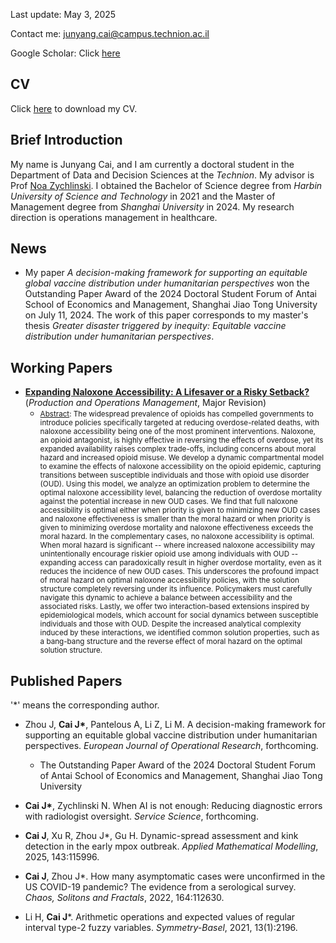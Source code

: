 Last update: May 3, 2025

Contact me: junyang.cai@campus.technion.ac.il

Google Scholar: Click [here](https://scholar.google.com/citations?hl=zh-CN&user=01RbBJYAAAAJ)

## CV
Click [here](https://raw.githubusercontent.com/cai-junyang/cai-junyang.github.io/main/cjy-cv.pdf) to download my CV. 

## Brief Introduction
My name is Junyang Cai, and I am currently a doctoral student in the Department of Data and Decision Sciences at the *Technion*. My advisor is Prof [Noa Zychlinski](https://noazy.net.technion.ac.il/). I obtained the Bachelor of Science degree from *Harbin University of Science and Technology* in 2021 and the Master of Management degree from *Shanghai University* in 2024. My research direction is operations management in healthcare.

## News
- My paper *A decision-making framework for supporting an equitable global vaccine distribution under humanitarian perspectives* won the Outstanding Paper Award of the 2024 Doctoral Student Forum of Antai School of Economics and Management, Shanghai Jiao Tong University on July 11, 2024. The work of this paper corresponds to my master's thesis *Greater disaster triggered by inequity: Equitable vaccine distribution under humanitarian perspectives*.

## Working Papers

- **[Expanding Naloxone Accessibility: A Lifesaver or a Risky Setback?](https://noazy.net.technion.ac.il/files/2025/02/Expanding-Naloxone-Accessibility_Feb2025.pdf)** (*Production and Operations Management*,  Major Revision)
   - <small><u>Abstract</u>: The widespread prevalence of opioids has compelled governments to introduce policies specifically targeted at reducing overdose-related deaths, with naloxone accessibility being one of the most prominent interventions. Naloxone, an opioid antagonist, is highly effective in reversing the effects of overdose, yet its expanded availability raises complex trade-offs, including concerns about moral hazard and increased opioid misuse. 
We develop a dynamic compartmental model to examine the effects of naloxone accessibility on the opioid epidemic, capturing transitions between susceptible individuals and those with opioid use disorder (OUD). Using this model, we analyze an optimization problem to determine the optimal naloxone accessibility level, balancing the reduction of overdose mortality against the potential increase in new OUD cases.
We find that full naloxone accessibility is optimal either when priority is given to minimizing new OUD cases and naloxone effectiveness is smaller than the moral hazard or when priority is given to minimizing overdose mortality and naloxone effectiveness exceeds the moral hazard. In the complementary cases, no naloxone accessibility is optimal.
When moral hazard is significant -- where increased naloxone accessibility may unintentionally encourage riskier opioid use among individuals with OUD -- expanding access can paradoxically result in higher overdose mortality, even as it reduces the incidence of new OUD cases. This underscores the profound impact of moral hazard on optimal naloxone accessibility policies, with the solution structure completely reversing under its influence. Policymakers must carefully navigate this dynamic to achieve a balance between accessibility and the associated risks.
Lastly, we offer two interaction-based extensions inspired by epidemiological models, which account for social dynamics between susceptible individuals and those with OUD. Despite the increased analytical complexity induced by these interactions, we identified common solution properties, such as a bang-bang structure and the reverse effect of moral hazard on the optimal solution structure.</small>

## Published Papers
'\*' means the corresponding author.

- Zhou J, **Cai J\***, Pantelous A, Li Z, Li M. A decision-making framework for supporting an equitable global vaccine distribution under humanitarian perspectives. *European Journal of Operational Research*, forthcoming.
  - The Outstanding Paper Award of the 2024 Doctoral Student Forum of Antai School of Economics and Management, Shanghai Jiao Tong University

- **Cai J\***, Zychlinski N. When AI is not enough: Reducing diagnostic errors with radiologist oversight. *Service Science*, forthcoming.

- **Cai J**, Xu R, Zhou J\*, Gu H. Dynamic-spread assessment and kink detection in the early mpox outbreak. *Applied Mathematical Modelling*, 2025, 143:115996.

- **Cai J**, Zhou J\*. How many asymptomatic cases were unconfirmed in the US COVID-19 pandemic? The evidence from a serological survey. *Chaos, Solitons and Fractals*, 2022, 164:112630.	

- Li H, **Cai J**\*. Arithmetic operations and expected values of regular interval type-2 fuzzy variables. *Symmetry-Basel*, 2021, 13(1):2196.
